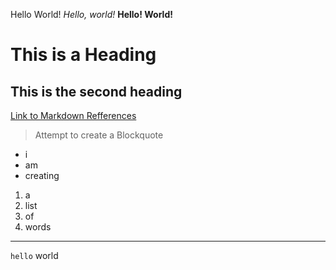 Hello World!
*Hello, world!*
**Hello! World!**
# This is a Heading #
## This is the second heading #
[Link to Markdown Refferences](https://commonmark.org/help/)
> Attempt to create a Blockquote

- i
- am
- creating
1. a
2. list
3. of
4. words
---
`hello` world
